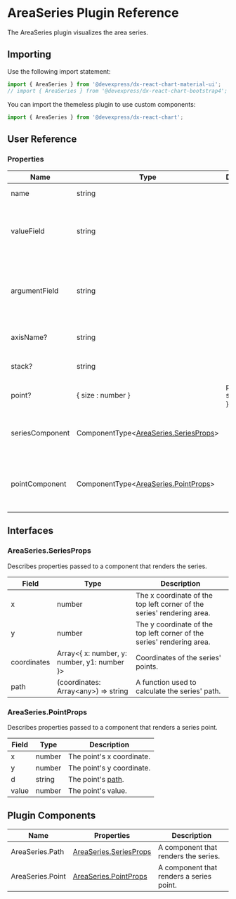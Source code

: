 # AreaSeries Plugin Reference

The AreaSeries plugin visualizes the area series.

## Importing

Use the following import statement:

```js
import { AreaSeries } from '@devexpress/dx-react-chart-material-ui';
// import { AreaSeries } from '@devexpress/dx-react-chart-bootstrap4';
```

You can import the themeless plugin to use custom components:

```js
import { AreaSeries } from '@devexpress/dx-react-chart';
```

## User Reference

### Properties

Name | Type | Default | Description
-----|------|---------|------------
name | string | | A series name.
valueField | string | | The name of a data field that provides series point values.
argumentField | string | | The name of a data field that provides series point argument values.
axisName? | string | | The associated axis.
stack? | string | | The associated stack.
point? | { size : number } | point: { size: 7 } | Point options.
seriesComponent | ComponentType&lt;[AreaSeries.SeriesProps](#areaseriesseriesprops)&gt; | | A component that renders the series.
pointComponent | ComponentType&lt;[AreaSeries.PointProps](#areaseriespointprops)&gt; | | A component that renders a series point.

## Interfaces

### AreaSeries.SeriesProps

Describes properties passed to a component that renders the series.

Field | Type | Description
------|------|------------
x | number | The x coordinate of the top left corner of the series' rendering area.
y | number | The y coordinate of the top left corner of the series' rendering area.
coordinates | Array&lt;{ x: number, y: number, y1: number }&gt; | Coordinates of the series' points.
path | (coordinates: Array&lt;any&gt;) => string | A function used to calculate the series' path.

### AreaSeries.PointProps

Describes properties passed to a component that renders a series point.

Field | Type | Description
------|------|------------
x | number | The point's x coordinate.
y | number | The point's y coordinate.
d | string | The point's [path](https://developer.mozilla.org/en-US/docs/Web/SVG/Attribute/d).
value | number | The point's value.

## Plugin Components

Name | Properties | Description
-----|------------|------------
AreaSeries.Path | [AreaSeries.SeriesProps](#areaseriesseriesprops) | A component that renders the series.
AreaSeries.Point | [AreaSeries.PointProps](#areaseriespointprops) | A component that renders a series point.
